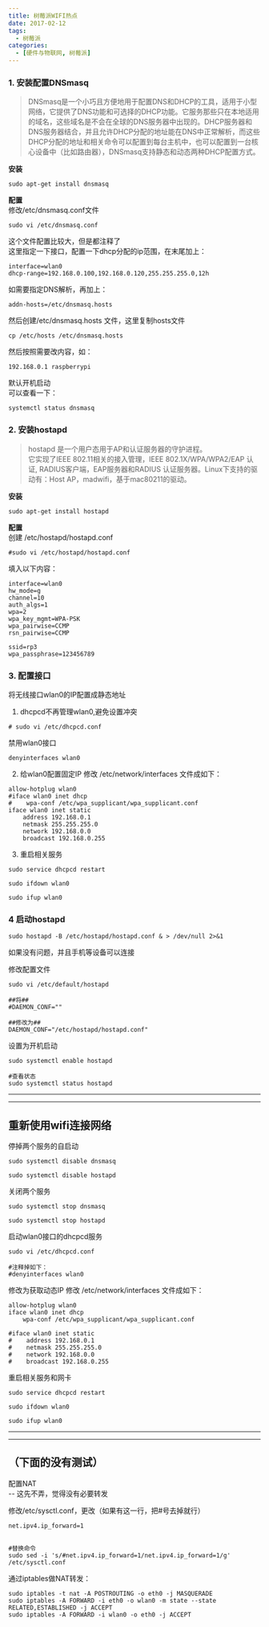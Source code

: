 ```yaml
---
title: 树莓派WIFI热点
date: 2017-02-12
tags: 
  - 树莓派
categories:
  - [硬件与物联网, 树莓派]
---
```



### 1. 安装配置DNSmasq  
>DNSmasq是一个小巧且方便地用于配置DNS和DHCP的工具，适用于小型网络，它提供了DNS功能和可选择的DHCP功能。它服务那些只在本地适用的域名，这些域名是不会在全球的DNS服务器中出现的。DHCP服务器和DNS服务器结合，并且允许DHCP分配的地址能在DNS中正常解析，而这些DHCP分配的地址和相关命令可以配置到每台主机中，也可以配置到一台核心设备中（比如路由器），DNSmasq支持静态和动态两种DHCP配置方式。

**安装**
```
sudo apt-get install dnsmasq
```

**配置**  
修改/etc/dnsmasq.conf文件
```
sudo vi /etc/dnsmasq.conf
```
这个文件配置比较大，但是都注释了  
这里指定一下接口，配置一下dhcp分配的ip范围，在末尾加上：

```
interface=wlan0
dhcp-range=192.168.0.100,192.168.0.120,255.255.255.0,12h

```
如需要指定DNS解析，再加上：
```
addn-hosts=/etc/dnsmasq.hosts  
```
然后创建/etc/dnsmasq.hosts 文件，这里复制hosts文件
```
cp /etc/hosts /etc/dnsmasq.hosts

```
然后按照需要改内容，如：
```
192.168.0.1 raspberrypi
```

默认开机启动  
可以查看一下：
```
systemctl status dnsmasq
```

### 2. 安装hostapd  
>hostapd 是一个用户态用于AP和认证服务器的守护进程。  
它实现了IEEE 802.11相关的接入管理，IEEE 802.1X/WPA/WPA2/EAP 认证, RADIUS客户端，EAP服务器和RADIUS 认证服务器。Linux下支持的驱动有：Host AP，madwifi，基于mac80211的驱动。

**安装**
```
sudo apt-get install hostapd 
```

**配置**  
创建 /etc/hostapd/hostapd.conf 
```
#sudo vi /etc/hostapd/hostapd.conf
```
填入以下内容：  
```
interface=wlan0
hw_mode=g
channel=10
auth_algs=1
wpa=2
wpa_key_mgmt=WPA-PSK
wpa_pairwise=CCMP
rsn_pairwise=CCMP

ssid=rp3
wpa_passphrase=123456789

```


### 3. 配置接口
将无线接口wlan0的IP配置成静态地址  

1. dhcpcd不再管理wlan0,避免设置冲突  
```
# sudo vi /etc/dhcpcd.conf
```
禁用wlan0接口
```
denyinterfaces wlan0
```

2. 给wlan0配置固定IP 
修改 /etc/network/interfaces 文件成如下：
```
allow-hotplug wlan0
#iface wlan0 inet dhcp
#    wpa-conf /etc/wpa_supplicant/wpa_supplicant.conf
iface wlan0 inet static
    address 192.168.0.1
    netmask 255.255.255.0
    network 192.168.0.0
    broadcast 192.168.0.255

```
3. 重启相关服务
```
sudo service dhcpcd restart

sudo ifdown wlan0

sudo ifup wlan0

```


### 4 启动hostapd
```
sudo hostapd -B /etc/hostapd/hostapd.conf & > /dev/null 2>&1
```
如果没有问题，并且手机等设备可以连接

修改配置文件
```
sudo vi /etc/default/hostapd
```
```
##将##
#DAEMON_CONF=""  

##修改为##
DAEMON_CONF="/etc/hostapd/hostapd.conf"
```
设置为开机启动
```
sudo systemctl enable hostapd

#查看状态
sudo systemctl status hostapd
```


----
----

## 重新使用wifi连接网络

停掉两个服务的自启动
```
sudo systemctl disable dnsmasq

sudo systemctl disable hostapd

```
关闭两个服务
```
sudo systemctl stop dnsmasq

sudo systemctl stop hostapd
```


启动wlan0接口的dhcpcd服务
```
sudo vi /etc/dhcpcd.conf

#注释掉如下：
#denyinterfaces wlan0

```

修改为获取动态IP
修改 /etc/network/interfaces 文件成如下：
```
allow-hotplug wlan0
iface wlan0 inet dhcp
    wpa-conf /etc/wpa_supplicant/wpa_supplicant.conf

#iface wlan0 inet static
#    address 192.168.0.1
#    netmask 255.255.255.0
#    network 192.168.0.0
#    broadcast 192.168.0.255

```

重启相关服务和网卡
```
sudo service dhcpcd restart

sudo ifdown wlan0

sudo ifup wlan0

```


----
----
**（下面的没有测试）**
----

配置NAT  
-- 这先不弄，觉得没有必要转发  

修改/etc/sysctl.conf，更改（如果有这一行，把#号去掉就行）
```
net.ipv4.ip_forward=1


#替换命令
sudo sed -i 's/#net.ipv4.ip_forward=1/net.ipv4.ip_forward=1/g' /etc/sysctl.conf

```
通过iptables做NAT转发：

```
sudo iptables -t nat -A POSTROUTING -o eth0 -j MASQUERADE
sudo iptables -A FORWARD -i eth0 -o wlan0 -m state --state RELATED,ESTABLISHED -j ACCEPT
sudo iptables -A FORWARD -i wlan0 -o eth0 -j ACCEPT
```




